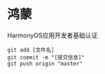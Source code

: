 # 鸿蒙

HarmonyOS应用开发者基础认证

```git
git add [文件名]
git commit -m "[提交信息]"
git push origin "master"
```

